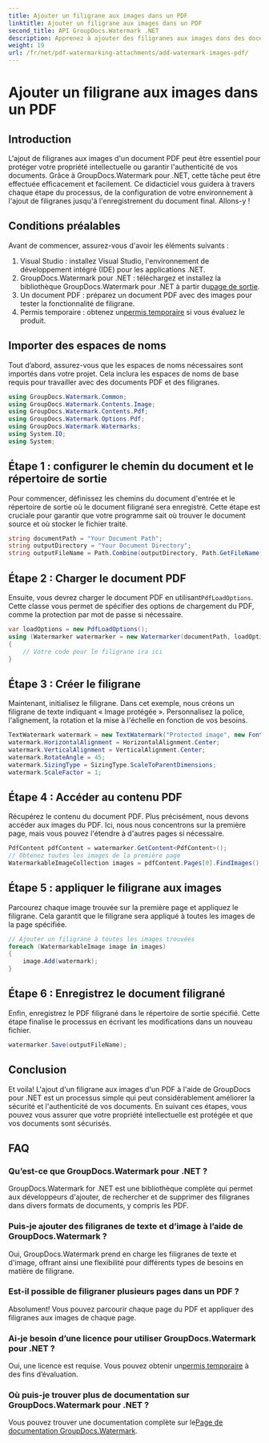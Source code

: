 ```yaml
---
title: Ajouter un filigrane aux images dans un PDF
linktitle: Ajouter un filigrane aux images dans un PDF
second_title: API GroupDocs.Watermark .NET
description: Apprenez à ajouter des filigranes aux images dans des documents PDF à l'aide de GroupDocs.Watermark for .NET grâce à notre didacticiel détaillé étape par étape. Sécurisez facilement vos PDF.
weight: 19
url: /fr/net/pdf-watermarking-attachments/add-watermark-images-pdf/
---
```


# Ajouter un filigrane aux images dans un PDF

## Introduction
L'ajout de filigranes aux images d'un document PDF peut être essentiel pour protéger votre propriété intellectuelle ou garantir l'authenticité de vos documents. Grâce à GroupDocs.Watermark pour .NET, cette tâche peut être effectuée efficacement et facilement. Ce didacticiel vous guidera à travers chaque étape du processus, de la configuration de votre environnement à l'ajout de filigranes jusqu'à l'enregistrement du document final. Allons-y !
## Conditions préalables
Avant de commencer, assurez-vous d'avoir les éléments suivants :
1. Visual Studio : installez Visual Studio, l'environnement de développement intégré (IDE) pour les applications .NET.
2.  GroupDocs.Watermark pour .NET : téléchargez et installez la bibliothèque GroupDocs.Watermark pour .NET à partir du[page de sortie](https://releases.groupdocs.com/Watermark/net/).
3. Un document PDF : préparez un document PDF avec des images pour tester la fonctionnalité de filigrane.
4.  Permis temporaire : obtenez un[permis temporaire](https://purchase.groupdocs.com/temporary-license/) si vous évaluez le produit.
## Importer des espaces de noms
Tout d’abord, assurez-vous que les espaces de noms nécessaires sont importés dans votre projet. Cela inclura les espaces de noms de base requis pour travailler avec des documents PDF et des filigranes.
```csharp
using GroupDocs.Watermark.Common;
using GroupDocs.Watermark.Contents.Image;
using GroupDocs.Watermark.Contents.Pdf;
using GroupDocs.Watermark.Options.Pdf;
using GroupDocs.Watermark.Watermarks;
using System.IO;
using System;
```
## Étape 1 : configurer le chemin du document et le répertoire de sortie
Pour commencer, définissez les chemins du document d'entrée et le répertoire de sortie où le document filigrané sera enregistré. Cette étape est cruciale pour garantir que votre programme sait où trouver le document source et où stocker le fichier traité.
```csharp
string documentPath = "Your Document Path";
string outputDirectory = "Your Document Directory";
string outputFileName = Path.Combine(outputDirectory, Path.GetFileName(documentPath));
```
## Étape 2 : Charger le document PDF
 Ensuite, vous devrez charger le document PDF en utilisant`PdfLoadOptions`. Cette classe vous permet de spécifier des options de chargement du PDF, comme la protection par mot de passe si nécessaire.
```csharp
var loadOptions = new PdfLoadOptions();
using (Watermarker watermarker = new Watermarker(documentPath, loadOptions))
{
    // Votre code pour le filigrane ira ici
}
```
## Étape 3 : Créer le filigrane
Maintenant, initialisez le filigrane. Dans cet exemple, nous créons un filigrane de texte indiquant « Image protégée ». Personnalisez la police, l'alignement, la rotation et la mise à l'échelle en fonction de vos besoins.
```csharp
TextWatermark watermark = new TextWatermark("Protected image", new Font("Arial", 8));
watermark.HorizontalAlignment = HorizontalAlignment.Center;
watermark.VerticalAlignment = VerticalAlignment.Center;
watermark.RotateAngle = 45;
watermark.SizingType = SizingType.ScaleToParentDimensions;
watermark.ScaleFactor = 1;
```
## Étape 4 : Accéder au contenu PDF
Récupérez le contenu du document PDF. Plus précisément, nous devons accéder aux images du PDF. Ici, nous nous concentrons sur la première page, mais vous pouvez l'étendre à d'autres pages si nécessaire.
```csharp
PdfContent pdfContent = watermarker.GetContent<PdfContent>();
// Obtenez toutes les images de la première page
WatermarkableImageCollection images = pdfContent.Pages[0].FindImages();
```
## Étape 5 : appliquer le filigrane aux images
Parcourez chaque image trouvée sur la première page et appliquez le filigrane. Cela garantit que le filigrane sera appliqué à toutes les images de la page spécifiée.
```csharp
// Ajouter un filigrane à toutes les images trouvées
foreach (WatermarkableImage image in images)
{
    image.Add(watermark);
}
```
## Étape 6 : Enregistrez le document filigrané
Enfin, enregistrez le PDF filigrané dans le répertoire de sortie spécifié. Cette étape finalise le processus en écrivant les modifications dans un nouveau fichier.
```csharp
watermarker.Save(outputFileName);
```
## Conclusion
Et voila! L'ajout d'un filigrane aux images d'un PDF à l'aide de GroupDocs pour .NET est un processus simple qui peut considérablement améliorer la sécurité et l'authenticité de vos documents. En suivant ces étapes, vous pouvez vous assurer que votre propriété intellectuelle est protégée et que vos documents sont sécurisés.
## FAQ
### Qu’est-ce que GroupDocs.Watermark pour .NET ?
GroupDocs.Watermark for .NET est une bibliothèque complète qui permet aux développeurs d'ajouter, de rechercher et de supprimer des filigranes dans divers formats de documents, y compris les PDF.
### Puis-je ajouter des filigranes de texte et d’image à l’aide de GroupDocs.Watermark ?
Oui, GroupDocs.Watermark prend en charge les filigranes de texte et d'image, offrant ainsi une flexibilité pour différents types de besoins en matière de filigrane.
### Est-il possible de filigraner plusieurs pages dans un PDF ?
Absolument! Vous pouvez parcourir chaque page du PDF et appliquer des filigranes aux images de chaque page.
### Ai-je besoin d’une licence pour utiliser GroupDocs.Watermark pour .NET ?
 Oui, une licence est requise. Vous pouvez obtenir un[permis temporaire](https://purchase.groupdocs.com/temporary-license/) à des fins d’évaluation.
### Où puis-je trouver plus de documentation sur GroupDocs.Watermark pour .NET ?
 Vous pouvez trouver une documentation complète sur le[Page de documentation GroupDocs.Watermark](https://tutorials.groupdocs.com/Watermark/net/).